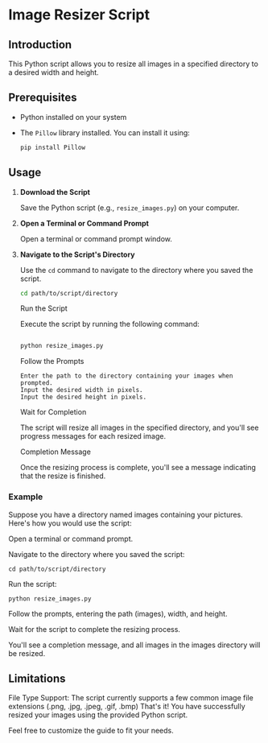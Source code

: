 # Image Resizer Script

## Introduction

This Python script allows you to resize all images in a specified directory to a desired width and height.

## Prerequisites

- Python installed on your system
- The `Pillow` library installed. You can install it using:

    ```bash
    pip install Pillow
    ```

## Usage

1. **Download the Script**

   Save the Python script (e.g., `resize_images.py`) on your computer.

2. **Open a Terminal or Command Prompt**

   Open a terminal or command prompt window.

3. **Navigate to the Script's Directory**

   Use the `cd` command to navigate to the directory where you saved the script.

   ```bash
   cd path/to/script/directory
   ```

    Run the Script

    Execute the script by running the following command:

    ```bash

    python resize_images.py
    ```

    Follow the Prompts
   ```
   Enter the path to the directory containing your images when prompted.
   Input the desired width in pixels.
   Input the desired height in pixels.
   ```

    Wait for Completion

    The script will resize all images in the specified directory, and you'll see progress messages for each resized image.

    Completion Message

    Once the resizing process is complete, you'll see a message indicating that the resize is finished.

### Example

Suppose you have a directory named images containing your pictures. Here's how you would use the script:

  Open a terminal or command prompt.

  Navigate to the directory where you saved the script:

    cd path/to/script/directory

Run the script:

```
python resize_images.py
```

  Follow the prompts, entering the path (images), width, and height.

  Wait for the script to complete the resizing process.

  You'll see a completion message, and all images in the images directory will be resized.

## Limitations

File Type Support: The script currently supports a few common image file extensions (.png, .jpg, .jpeg, .gif, .bmp)
That's it! You have successfully resized your images using the provided Python script.



Feel free to customize the guide to fit your needs.

